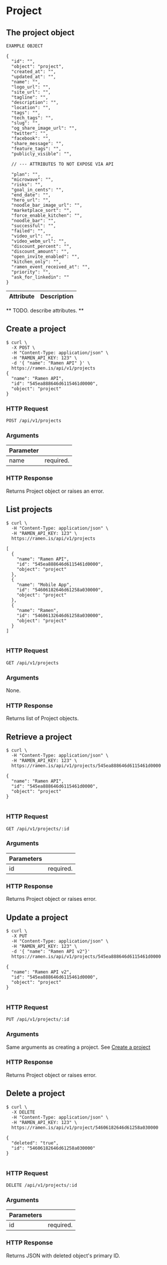 # Project

## The project object

```shell 
EXAMPLE OBJECT

{
  "id": "",
  "object": "project",
  "created_at": "",
  "updated_at": "",
  "name": "",
  "logo_url": "",
  "site_url": "",
  "tagline": "",
  "description": "",
  "location": "",
  "tags": "",
  "tech_tags": "",
  "slug": "",
  "og_share_image_url": "",
  "twitter": "",
  "facebook": "",
  "share_message": "",
  "feature_tags": "",
  "publicly_visible": "",

  // --- ATTRIBUTES TO NOT EXPOSE VIA API

  "plan": "",
  "microwave": "",
  "risks": "",
  "goal_in_cents": "",
  "end_date": "",
  "hero_url": "",
  "noodle_bar_image_url": "",
  "marketplace_sort": "",
  "force_enable_kitchen": "",
  "noodle_bar": "",
  "successful": "",
  "failed": "",
  "video_url": "",
  "video_webm_url": "",
  "discount_percent": "",
  "discount_amount": "",
  "open_invite_enabled": "",
  "kitchen_only": "",
  "ramen_event_received_at": "",
  "priority": "",
  "ask_for_linkedin": ""
}
```

Attribute | Description
----------|------------
** TODO. describe attributes. **

## Create a project

```shell
$ curl \
  -X POST \
  -H "Content-Type: application/json" \
  -H "RAMEN_API_KEY: 123" \
  -d '{ "name": "Ramen API" }' \
  https://ramen.is/api/v1/projects
{
  "name": "Ramen API",
  "id": "545ea888646d6115461d0000",
  "object": "project"
}
```

### HTTP Request
`POST /api/v1/projects`

### Arguments
Parameter           | &nbsp;
------------------- | ---------
name                | required.

### HTTP Response
Returns Project object or raises an error.

## List projects

```shell
$ curl \
  -H "Content-Type: application/json" \
  -H "RAMEN_API_KEY: 123" \
  https://ramen.is/api/v1/projects

[
  {
    "name": "Ramen API",
    "id": "545ea888646d6115461d0000",
    "object": "project"
  },
  {
    "name": "Mobile App",
    "id": "54606182646d61258a030000",
    "object": "project"
  }, 
  {
    "name": "Ramen",
    "id": "54606132646d61258a030000",
    "object": "project"
  }
]
```

```ruby
```

### HTTP Request
`GET /api/v1/projects`

### Arguments 
None.

### HTTP Response
Returns list of Project objects.

## Retrieve a project
```shell
$ curl \
  -H "Content-Type: application/json" \
  -H "RAMEN_API_KEY: 123" \
  https://ramen.is/api/v1/projects/545ea888646d6115461d0000

{
  "name": "Ramen API",
  "id": "545ea888646d6115461d0000",
  "object": "project"
}
```

```ruby
```

### HTTP Request
`GET /api/v1/projects/:id`

### Arguments 
Parameters  | &nbsp;
------------|-------
id          | required.

### HTTP Response
Returns Project object or raises error.

## Update a project
```shell
$ curl \
  -X PUT
  -H "Content-Type: application/json" \
  -H "RAMEN_API_KEY: 123" \
  -d '{ "name": "Ramen API v2"}'
  https://ramen.is/api/v1/projects/545ea888646d6115461d0000

{
  "name": "Ramen API v2",
  "id": "545ea888646d6115461d0000",
  "object": "project"
}
```

```ruby
```

### HTTP Request
`PUT /api/v1/projects/:id`

### Arguments
Same arguments as creating a project. See <a href="#create-a-project">Create a project</a>

### HTTP Response
Returns Project object or raises error.

## Delete a project
```shell
$ curl \
  -X DELETE
  -H "Content-Type: application/json" \
  -H "RAMEN_API_KEY: 123" \
  https://ramen.is/api/v1/project/54606182646d61258a030000

{
  "deleted": "true",
  "id": "54606182646d61258a030000"
}
```

```ruby
```

### HTTP Request
`DELETE /api/v1/projects/:id`

### Arguments
Parameters  | &nbsp;
------------|-------
id          | required.

### HTTP Response
Returns JSON with deleted object's primary ID.
